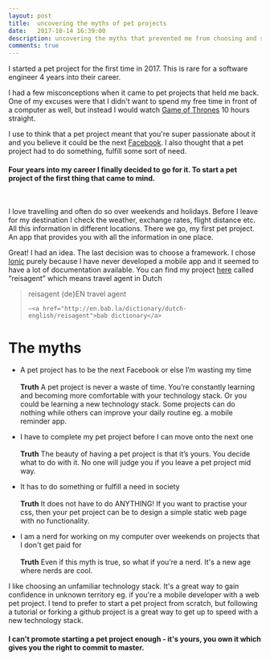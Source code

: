 ```yaml
---
layout: post
title:  uncovering the myths of pet projects
date:   2017-10-14 16:39:00
description: uncovering the myths that prevented me from choosing and starting a pet project
comments: true
---
```

I started a pet project for the first time in 2017. This is rare for a software engineer 4 years into their career. 

I had a few misconceptions when it came to pet projects that held me back. One of my excuses were that I didn't want to spend my free time in front of a computer as well, but instead I would watch <a href="http://www.imdb.com/title/tt0944947/">Game of Thrones</a> 10 hours straight. 

I use to think that a pet project meant that you're super passionate about it and you believe it could be the next <a href="http://facebook.com/">Facebook</a>. I also thought that a pet project had to do something, fulfill some sort of need. 

#### Four years into my career I finally decided to go for it. To start a pet project of the first thing that came to mind. 
<br/>

I love travelling and often do so over weekends and holidays. Before I leave for my destination I check the weather, exchange rates, flight distance etc. All this information in different locations. There we go, my first pet project. An app that provides you with all the information in one place. 

Great! I had an idea. The last decision was to choose a framework. I chose <a href="https://ionicframework.com/">Ionic</a> purely because I have never developed a mobile app and it seemed to have a lot of documentation available. You can find my project <a href="https://github.com/annelledejager/reisagent">here</a> called “reisagent” which means travel agent in Dutch 

<blockquote>
reisagent {de}EN travel agent 
 
	—<a href="http://en.bab.la/dictionary/dutch-english/reisagent">bab dictionary</a>
</blockquote>


# The myths

- A pet project has to be the next Facebook or else I’m wasting my time<br/><br/>
<b>Truth</b> A pet project is never a waste of time. You’re constantly learning and becoming more comfortable with your technology stack. Or you could be learning a new technology stack. Some projects can do nothing while others can improve your daily routine eg. a mobile reminder app.

- I have to complete my pet project before I can move onto the next one<br/><br/>
<b>Truth</b> The beauty of having a pet project is that it’s yours. You decide what to do with it. No one will judge you if you leave a pet project mid way.

- It has to do something or fulfill a need in society<br/><br/>
<b>Truth</b> It does not have to do ANYTHING! If you want to practise your css, then your pet project can be to design a simple static web page with no functionality. 

- I am a nerd for working on my computer over weekends on projects that I don't get paid for<br/><br/>
<b>Truth</b> Even if this myth is true, so what if you’re a nerd. It's a new age where nerds are cool. 

I like choosing an unfamiliar technology stack. It's a great way to gain confidence in unknown territory eg. if you're a mobile developer with a web pet project. I tend to prefer to start a pet project from scratch, but following a tutorial or forking a github project is a great way to get up to speed with a new technology stack. 

#### I can't promote starting a pet project enough - it's yours, you own it which gives you the right to commit to master.
<br/>
